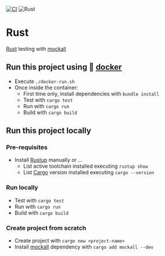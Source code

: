[![CI](https://github.com/rogervinas/tests-everywhere/actions/workflows/rust.yml/badge.svg)](https://github.com/rogervinas/tests-everywhere/actions/workflows/rust.yml)
![Rust](https://img.shields.io/badge/Rust-1.74.0-blue?labelColor=black)

# Rust

[Rust](https://www.rust-lang.org/) testing with [mockall](https://docs.rs/mockall/latest/mockall/)

## Run this project using 🐳 [docker](https://www.docker.com/)
* Execute `./docker-run.sh`
* Once inside the container:
  * First time only, install dependencies with `bundle install`
  * Test with `cargo test`
  * Run with `cargo run`
  * Build with `cargo build`

## Run this project locally

### Pre-requisites
* Install [Rustup](https://www.rust-lang.org/tools/install) manually or ...
  * List active toolchain installed executing `rustup show`
  * List [Cargo](https://doc.rust-lang.org/cargo/) version installed executing `cargo --version`

### Run locally
* Test with `cargo test`
* Run with `cargo run`
* Build with `cargo build`

### Create project from scratch
* Create project with `cargo new <project-name>`
* Install [mockall](https://docs.rs/mockall/latest/mockall/) dependency with `cargo add mockall --dev`
